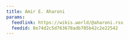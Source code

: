 ```yaml
---
title: Amir E. Aharoni
params:
  feedlink: https://wikis.world/@aharoni.rss
  feedid: 8e74d2c5d763678adb705b42c2e22542
---
```

